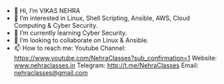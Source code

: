 - 👋 Hi, I’m VIKAS NEHRA
- 👀 I’m interested in Linux, Shell Scripting, Ansible, AWS, Cloud Computing & Cyber Security.
- 🌱 I’m currently learning Cyber Security.
- 💞️ I’m looking to collaborate on Linux & Ansible.
- 📫 How to reach me: Youtube Channel: https://www.youtube.com/NehraClasses?sub_confirmation=1
Website: www.nehraclasses.in
Telegram: http://t.me/NehraClasses
Email: nehraclasses@gmail.com
<!---
ervikasnehra/ervikasnehra is a ✨ special ✨ repository because its `README.md` (this file) appears on your GitHub profile.
You can click the Preview link to take a look at your changes.
--->
